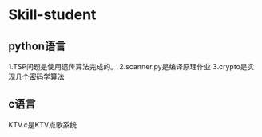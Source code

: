# Skill-student
## python语言
1.TSP问题是使用遗传算法完成的。
2.scanner.py是编译原理作业
3.crypto是实现几个密码学算法
## c语言
KTV.c是KTV点歌系统
